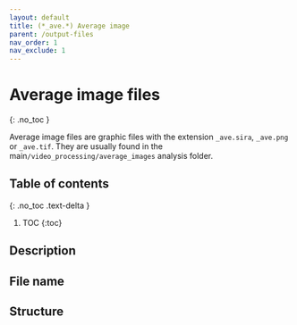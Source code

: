 ```yaml
---
layout: default
title: (*_ave.*) Average image
parent: /output-files
nav_order: 1
nav_exclude: 1
---
```



# Average image files
{: .no_toc }

Average image files are graphic files with the extension `_ave.sira`, `_ave.png` or `_ave.tif`. They are usually found in the main`/video_processing/average_images` analysis folder.

## Table of contents
{: .no_toc .text-delta }

1. TOC
{:toc}

## Description

## File name

## Structure

